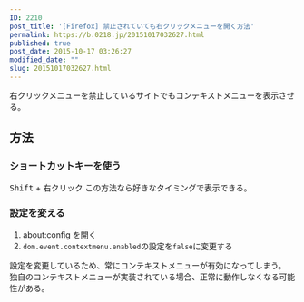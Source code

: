 ```yaml
---
ID: 2210
post_title: '[Firefox] 禁止されていても右クリックメニューを開く方法'
permalink: https://b.0218.jp/20151017032627.html
published: true
post_date: 2015-10-17 03:26:27
modified_date: ""
slug: 20151017032627.html
---
```

右クリックメニューを禁止しているサイトでもコンテキストメニューを表示させる。
<!--more-->
<h2>方法</h2>
<h3>ショートカットキーを使う</h3>
<kbd>Shift</kbd> + 右クリック
この方法なら好きなタイミングで表示できる。

<h3>設定を変える</h3>
<ol>
 <li>about:config を開く</li>
 <li><code>dom.event.contextmenu.enabled</code>の設定を<code>false</code>に変更する</li>
</ol>
設定を変更しているため、常にコンテキストメニューが有効になってしまう。
独自のコンテキストメニューが実装されている場合、正常に動作しなくなる可能性がある。
